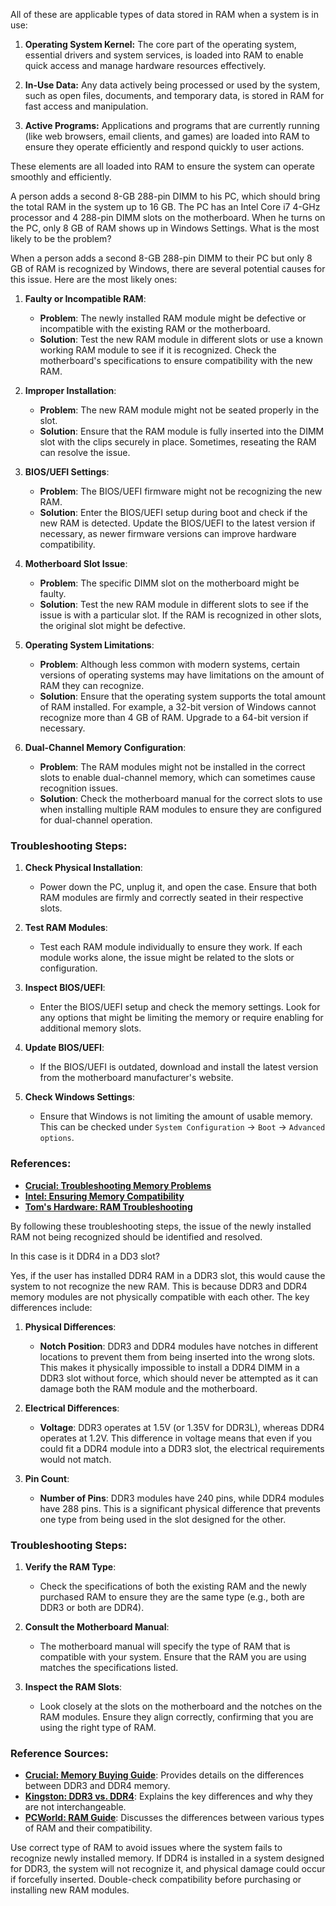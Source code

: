 All of these are applicable types of data stored in RAM when a system is in use:

1. **Operating System Kernel:** The core part of the operating system,  essential drivers and system services, is loaded into RAM to enable quick access and manage hardware resources effectively.

2. **In-Use Data:** Any data actively being processed or used by the system, such as open files, documents, and temporary data, is stored in RAM for fast access and manipulation.

3. **Active Programs:** Applications and programs that are currently running (like web browsers, email clients, and games) are loaded into RAM to ensure they operate efficiently and respond quickly to user actions.

These elements are all loaded into RAM to ensure the system can operate smoothly and efficiently.

A person adds a second 8-GB 288-pin DIMM to his PC, which should bring the total RAM in the system up to 16 GB. The PC has an Intel Core i7 4-GHz processor and 4 288-pin DIMM slots on the motherboard. When he turns on the PC, only 8 GB of RAM shows up in Windows Settings. What is the most likely to be the problem?

When a person adds a second 8-GB 288-pin DIMM to their PC but only 8 GB of RAM is recognized by Windows, there are several potential causes for this issue. Here are the most likely ones:

1. **Faulty or Incompatible RAM**:
   - **Problem**: The newly installed RAM module might be defective or incompatible with the existing RAM or the motherboard.
   - **Solution**: Test the new RAM module in different slots or use a known working RAM module to see if it is recognized. Check the motherboard's specifications to ensure compatibility with the new RAM.

2. **Improper Installation**:
   - **Problem**: The new RAM module might not be seated properly in the slot.
   - **Solution**: Ensure that the RAM module is fully inserted into the DIMM slot with the clips securely in place. Sometimes, reseating the RAM can resolve the issue.

3. **BIOS/UEFI Settings**:
   - **Problem**: The BIOS/UEFI firmware might not be recognizing the new RAM.
   - **Solution**: Enter the BIOS/UEFI setup during boot and check if the new RAM is detected. Update the BIOS/UEFI to the latest version if necessary, as newer firmware versions can improve hardware compatibility.

4. **Motherboard Slot Issue**:
   - **Problem**: The specific DIMM slot on the motherboard might be faulty.
   - **Solution**: Test the new RAM module in different slots to see if the issue is with a particular slot. If the RAM is recognized in other slots, the original slot might be defective.

5. **Operating System Limitations**:
   - **Problem**: Although less common with modern systems, certain versions of operating systems may have limitations on the amount of RAM they can recognize.
   - **Solution**: Ensure that the operating system supports the total amount of RAM installed. For example, a 32-bit version of Windows cannot recognize more than 4 GB of RAM. Upgrade to a 64-bit version if necessary.

6. **Dual-Channel Memory Configuration**:
   - **Problem**: The RAM modules might not be installed in the correct slots to enable dual-channel memory, which can sometimes cause recognition issues.
   - **Solution**: Check the motherboard manual for the correct slots to use when installing multiple RAM modules to ensure they are configured for dual-channel operation.

### Troubleshooting Steps:
1. **Check Physical Installation**:
   - Power down the PC, unplug it, and open the case. Ensure that both RAM modules are firmly and correctly seated in their respective slots.

2. **Test RAM Modules**:
   - Test each RAM module individually to ensure they work. If each module works alone, the issue might be related to the slots or configuration.

3. **Inspect BIOS/UEFI**:
   - Enter the BIOS/UEFI setup and check the memory settings. Look for any options that might be limiting the memory or require enabling for additional memory slots.

4. **Update BIOS/UEFI**:
   - If the BIOS/UEFI is outdated, download and install the latest version from the motherboard manufacturer's website.

5. **Check Windows Settings**:
   - Ensure that Windows is not limiting the amount of usable memory. This can be checked under `System Configuration` -> `Boot` -> `Advanced options`.

### References:
- **[Crucial: Troubleshooting Memory Problems](https://www.crucial.com/support/troubleshooting-memory)**
- **[Intel: Ensuring Memory Compatibility](https://www.intel.com/content/www/us/en/support/articles/000025812/memory-and-storage.html)**
- **[Tom's Hardware: RAM Troubleshooting](https://www.tomshardware.com/reviews/ram-installation-overclocking,1680.html)**

By following these troubleshooting steps, the issue of the newly installed RAM not being recognized should be identified and resolved.

In this case is it DDR4 in a DD3 slot?

Yes, if the user has installed DDR4 RAM in a DDR3 slot, this would cause the system to not recognize the new RAM. This is because DDR3 and DDR4 memory modules are not physically compatible with each other. The key differences include:

1. **Physical Differences**:
   - **Notch Position**: DDR3 and DDR4 modules have notches in different locations to prevent them from being inserted into the wrong slots. This makes it physically impossible to install a DDR4 DIMM in a DDR3 slot without force, which should never be attempted as it can damage both the RAM module and the motherboard.

2. **Electrical Differences**:
   - **Voltage**: DDR3 operates at 1.5V (or 1.35V for DDR3L), whereas DDR4 operates at 1.2V. This difference in voltage means that even if you could fit a DDR4 module into a DDR3 slot, the electrical requirements would not match.

3. **Pin Count**:
   - **Number of Pins**: DDR3 modules have 240 pins, while DDR4 modules have 288 pins. This is a significant physical difference that prevents one type from being used in the slot designed for the other.

### Troubleshooting Steps:

1. **Verify the RAM Type**:
   - Check the specifications of both the existing RAM and the newly purchased RAM to ensure they are the same type (e.g., both are DDR3 or both are DDR4).

2. **Consult the Motherboard Manual**:
   - The motherboard manual will specify the type of RAM that is compatible with your system. Ensure that the RAM you are using matches the specifications listed.

3. **Inspect the RAM Slots**:
   - Look closely at the slots on the motherboard and the notches on the RAM modules. Ensure they align correctly, confirming that you are using the right type of RAM.

### Reference Sources:
- **[Crucial: Memory Buying Guide](https://www.crucial.com/articles/about-memory/difference-between-ddr3-and-ddr4)**: Provides details on the differences between DDR3 and DDR4 memory.
- **[Kingston: DDR3 vs. DDR4](https://www.kingston.com/en/blog/pc-performance/ddr3-vs-ddr4)**: Explains the key differences and why they are not interchangeable.
- **[PCWorld: RAM Guide](https://www.pcworld.com/article/2984593/everything-you-need-to-know-about-ddr4-ram.html)**: Discusses the differences between various types of RAM and their compatibility.

Use correct type of RAM to avoid issues where the system fails to recognize newly installed memory. If DDR4 is installed in a system designed for DDR3, the system will not recognize it, and physical damage could occur if forcefully inserted. Double-check compatibility before purchasing or installing new RAM modules.
